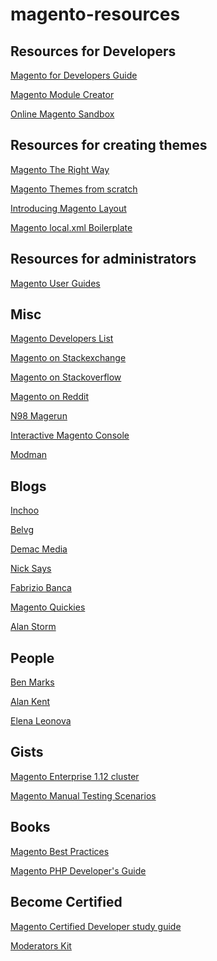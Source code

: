 magento-resources
=================


Resources for Developers
--------
[Magento for Developers Guide](http://www.magentocommerce.com/knowledge-base/entry/magento-for-dev-part-1-introduction-to-magento)

[Magento Module Creator](http://www.silksoftware.com/magento-module-creator/#.VIb2IdWUfAV)

[Online Magento Sandbox](http://stargento.com/)


Resources for creating themes
--------
[Magento The Right Way](https://magentotherightway.com/)

[Magento Themes from scratch](http://magento.stackexchange.com/questions/3780/theming-starting-from-scratch)

[Introducing Magento Layout](http://www.smashingmagazine.com/2012/11/30/introducing-magento-layout/)

[Magento local.xml Boilerplate](http://www.creare.co.uk/magento-local-xml-boilerplate)


Resources for administrators
--------
[Magento User Guides](http://www.magentocommerce.com/resources/magento-user-guide)


Misc
---------
[Magento Developers List](http://magehero.com/)

[Magento on Stackexchange](http://magento.stackexchange.com)

[Magento on Stackoverflow](http://stackoverflow.com/questions/tagged/magento)

[Magento on Reddit](http://www.reddit.com/r/magento)

[N98 Magerun](https://github.com/netz98/n98-magerun)

[Interactive Magento Console](https://github.com/rgranadino/Interactive-Magento-Console)

[Modman](https://github.com/colinmollenhour/modman)


Blogs
----------
[Inchoo](http://inchoo.net/magento/)

[Belvg](http://blog.belvg.com/tag/magento-certification)

[Demac Media](http://www.demacmedia.com/category/magento-commerce/)

[Nick Says](https://www.nicksays.co.uk/magento/)

[Fabrizio Banca](http://fbrnc.net/blog/tag:Magento)

[Magento Quickies](http://magento-quickies.alanstorm.com/)

[Alan Storm](http://alanstorm.com/category/magento)


People
----------
[Ben Marks](https://twitter.com/benmarks)

[Alan Kent](https://twitter.com/akent99)

[Elena Leonova](https://twitter.com/elena_a_leonova)


Gists
----------
[Magento Enterprise 1.12 cluster](https://gist.github.com/parhamr/6177160)

[Magento Manual Testing Scenarios](https://gist.github.com/peterjaap/10016278)


Books
----------
[Magento Best Practices](http://www.nexcess.net/resources/white-papers/magento-best-practices)

[Magento PHP Developer's Guide](http://magedevguide.com/)


Become Certified
----------
[Magento Certified Developer study guide](http://magestudyguide.com/)

[Moderators Kit](http://magento.com/training/catalog/moderators-kit)